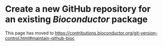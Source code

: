 # Create a new GitHub repository for an existing _Bioconductor_ package

This page has moved to https://contributions.bioconductor.org/git-version-control.html#maintain-github-bioc